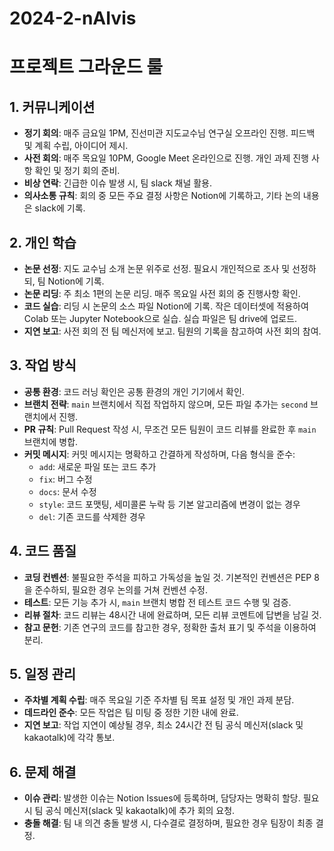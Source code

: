 # 2024-2-nAIvis

# 프로젝트 그라운드 룰

## 1. 커뮤니케이션
- **정기 회의**: 매주 금요일 1PM, 진선미관 지도교수님 연구실 오프라인 진행. 피드백 및 계획 수립, 아이디어 제시.
- **사전 회의**: 매주 목요일 10PM, Google Meet 온라인으로 진행. 개인 과제 진행 사항 확인 및 정기 회의 준비.
- **비상 연락**: 긴급한 이슈 발생 시, 팀 slack 채널 활용.
- **의사소통 규칙**: 회의 중 모든 주요 결정 사항은 Notion에 기록하고, 기타 논의 내용은 slack에 기록.

## 2. 개인 학습
- **논문 선정**: 지도 교수님 소개 논문 위주로 선정. 필요시 개인적으로 조사 및 선정하되, 팀 Notion에 기록.
- **논문 리딩**: 주 최소 1편의 논문 리딩. 매주 목요일 사전 회의 중 진행사항 확인.
- **코드 실습**: 리딩 시 논문의 소스 파일 Notion에 기록. 작은 데이터셋에 적용하여 Colab 또는 Jupyter Notebook으로 실습. 실습 파일은 팀 drive에 업로드.
- **지연 보고**: 사전 회의 전 팀 메신저에 보고. 팀원의 기록을 참고하여 사전 회의 참여.

## 3. 작업 방식
- **공통 환경**: 코드 러닝 확인은 공통 환경의 개인 기기에서 확인.
- **브랜치 전략**: `main` 브랜치에서 직접 작업하지 않으며, 모든 파일 추가는 `second` 브랜치에서 진행.
- **PR 규칙**: Pull Request 작성 시, 무조건 모든 팀원이 코드 리뷰를 완료한 후 `main` 브랜치에 병합.
- **커밋 메시지**: 커밋 메시지는 명확하고 간결하게 작성하며, 다음 형식을 준수:
  - `add`: 새로운 파일 또는 코드 추가
  - `fix`: 버그 수정
  - `docs`: 문서 수정
  - `style`: 코드 포맷팅, 세미콜론 누락 등 기본 알고리즘에 변경이 없는 경우
  - `del`: 기존 코드를 삭제한 경우

## 4. 코드 품질
- **코딩 컨벤션**: 불필요한 주석을 피하고 가독성을 높일 것. 기본적인 컨벤션은 PEP 8을 준수하되, 필요한 경우 논의를 거쳐 컨벤션 수정.
- **테스트**: 모든 기능 추가 시, `main` 브랜치 병합 전 테스트 코드 수행 및 검증.
- **리뷰 절차**: 코드 리뷰는 48시간 내에 완료하며, 모든 리뷰 코멘트에 답변을 남길 것.
- **참고 문헌**: 기존 연구의 코드를 참고한 경우, 정확한 출처 표기 및 주석을 이용하여 분리.

## 5. 일정 관리
- **주차별 계획 수립**: 매주 목요일 기준 주차별 팀 목표 설정 및 개인 과제 분담.
- **데드라인 준수**: 모든 작업은 팀 미팅 중 정한 기한 내에 완료.
- **지연 보고**: 작업 지연이 예상될 경우, 최소 24시간 전 팀 공식 메신저(slack 및 kakaotalk)에 각각 통보.

## 6. 문제 해결
- **이슈 관리**: 발생한 이슈는 Notion Issues에 등록하며, 담당자는 명확히 할당. 필요시 팀 공식 메신저(slack 및 kakaotalk)에 추가 회의 요청.
- **충돌 해결**: 팀 내 의견 충돌 발생 시, 다수결로 결정하며, 필요한 경우 팀장이 최종 결정.
